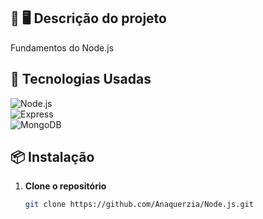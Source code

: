 ## 📢 🖥️ Descrição do projeto
Fundamentos do Node.js


## 🚀 Tecnologias Usadas
![Node.js](https://img.shields.io/badge/Node.js-339933?style=for-the-badge&logo=nodedotjs&logoColor=white)  
![Express](https://img.shields.io/badge/Express.js-000000?style=for-the-badge&logo=express&logoColor=white)  
![MongoDB](https://img.shields.io/badge/MongoDB-47A248?style=for-the-badge&logo=mongodb&logoColor=white)  

## 📦 **Instalação**  

1. **Clone o repositório**  
   ```sh
   git clone https://github.com/Anaquerzia/Node.js.git

